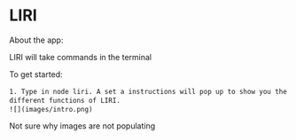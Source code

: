 # LIRI

About the app:

LIRI will take commands in the terminal

To get started:

    1. Type in node liri. A set a instructions will pop up to show you the different functions of LIRI.
    ![](images/intro.png)

Not sure why images are not populating